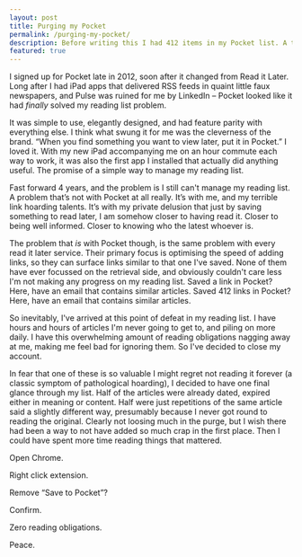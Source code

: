 ```yaml
---
layout: post
title: Purging my Pocket
permalink: /purging-my-pocket/
description: Before writing this I had 412 items in my Pocket list. A tiny handful of them I’d actually read. A few just misplaced bookmarks. The remaining? Literally hours and hours worth of neglected reading material.
featured: true
---
```


I signed up for Pocket late in 2012, soon after it changed from Read it Later. Long after I had iPad apps that delivered RSS feeds in quaint little faux newspapers, and Pulse was ruined for me by LinkedIn  – Pocket looked like it had _finally_ solved my reading list problem.

It was simple to use, elegantly designed, and had feature parity with everything else. I think what swung it for me was the cleverness of the brand. “When you find something you want to view later, put it in Pocket.” I loved it. With my new iPad accompanying me on an hour commute each way to work, it was also the first app I installed that actually did anything useful. The promise of a simple way to manage my reading list.

Fast forward 4 years, and the problem is I still can't manage my reading list. A problem that’s not with Pocket at all really. It’s with me, and my terrible link hoarding talents. It’s with my private delusion that just by saving something to read later, I am somehow closer to having read it. Closer to being well informed. Closer to knowing who the latest whoever is.

The problem that _is_ with Pocket though, is the same problem with every read it later service. Their primary focus is optimising the speed of adding links, so they can surface links similar to that one I've saved. None of them have ever focussed on the retrieval side, and obviously couldn't care less I'm not making any progress on my reading list. Saved a link in Pocket? Here, have an email that contains similar articles. Saved 412 links in Pocket? Here, have an email that contains similar articles.

So inevitably, I've arrived at this point of defeat in my reading list. I have hours and hours of articles I'm never going to get to, and piling on more daily. I have this overwhelming amount of reading obligations nagging away at me, making me feel bad for ignoring them. So I've decided to close my account.

In fear that one of these is so valuable I might regret not reading it forever (a classic symptom of pathological hoarding), I decided to have one final glance through my list. Half of the articles were already dated, expired either in meaning or content. Half were just repetitions of the same article said a slightly different way, presumably because I never got round to reading the original. Clearly not loosing much in the purge, but I wish there had been a way to not have added so much crap in the first place. Then I could have spent more time reading things that mattered.

Open Chrome.

Right click extension.

Remove “Save to Pocket”?

Confirm.

Zero reading obligations.

Peace.
